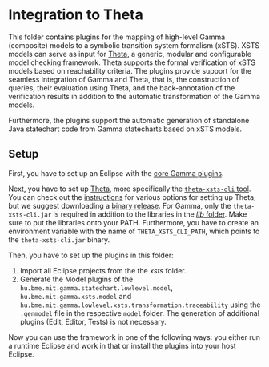 # Integration to Theta

This folder contains plugins for the mapping of high-level Gamma (composite) models to a symbolic transition system formalism (xSTS). XSTS models can serve as input for [Theta](https://github.com/theta), a generic, modular and configurable model checking framework. Theta supports the formal verification of xSTS models based on reachability criteria. The plugins provide support for the seamless integration of Gamma and Theta, that is, the construction of queries, their evaluation using Theta, and the back-annotation of the verification results in addition to the automatic transformation of the Gamma models. 

Furthermore, the plugins support the automatic generation of standalone Java statechart code from Gamma statecharts based on xSTS models.

## Setup

First, you have to set up an Eclipse with the [core Gamma plugins](https://github.com/ftsrg/gamma/tree/theta-integration/plugins/core).

Next, you have to set up [Theta](https://github.com/ftsrg/theta), more specifically the [`theta-xsts-cli` tool](https://github.com/ftsrg/theta/tree/master/subprojects/xsts-cli).
You can check out the [instructions](https://github.com/ftsrg/theta/tree/master/subprojects/xsts-cli) for various options for setting up Theta, but we suggest downloading a [binary release](https://github.com/ftsrg/theta/releases).
For Gamma, only the `theta-xsts-cli.jar` is required in addition to the libraries in the [_lib_ folder](https://github.com/ftsrg/theta/tree/master/lib).
Make sure to put the libraries onto your PATH. 
Furthermore, you have to create an environment variable with the name of `THETA_XSTS_CLI_PATH`, which points to the `theta-xsts-cli.jar` binary.

Then, you have to set up the plugins in this folder:
1. Import all Eclipse projects from the the _xsts_ folder.
1. Generate the Model plugins of the `hu.bme.mit.gamma.statechart.lowlevel.model`, `hu.bme.mit.gamma.xsts.model` and `hu.bme.mit.gamma.lowlevel.xsts.transformation.traceability` using the `.genmodel` file in the respective `model` folder. The generation of additional plugins (Edit, Editor, Tests) is not necessary.

Now you can use the framework in one of the following ways: you either run a runtime Eclipse and work in that or install the plugins into your host Eclipse.
